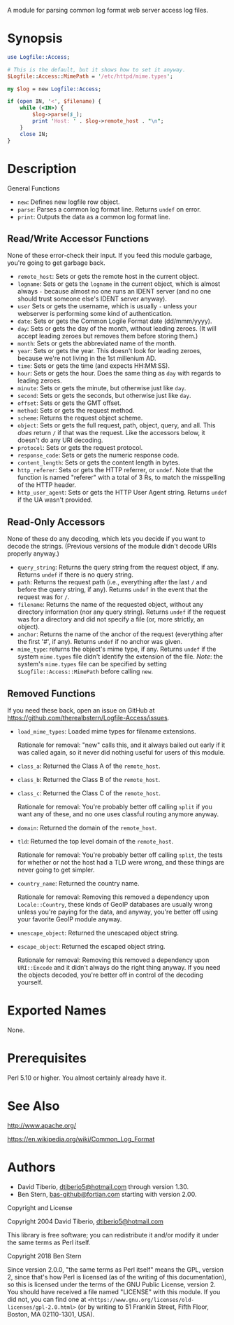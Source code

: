 A module for parsing common log format web server access log files.

# Synopsis

```perl
use Logfile::Access;

# This is the default, but it shows how to set it anyway.
$Logfile::Access::MimePath = '/etc/httpd/mime.types';

my $log = new Logfile::Access;

if (open IN, '<', $filename) {
    while (<IN>) {
        $log->parse($_);
        print 'Host: ' . $log->remote_host . "\n";
    }
    close IN;
}
```

# Description

General Functions

* `new`: Defines new logfile row object.
* `parse`: Parses a common log format line.  Returns `undef` on error.
* `print`: Outputs the data as a common log format line.

## Read/Write Accessor Functions

None of these error-check their input. If you feed this module garbage, you're
going to get garbage back.

* `remote_host`: Sets or gets the remote host in the current object.
* `logname`: Sets or gets the `logname` in the current object, which is almost
  always `-` because almost no one runs an IDENT server (and no one should trust
  someone else's IDENT server anyway).
* `user` Sets or gets the username, which is usually `-` unless your webserver
  is performing some kind of authentication.
* `date`: Sets or gets the Common Logile Format date (dd/mmm/yyyy).
* `day`: Sets or gets the day of the month, without leading zeroes.  (It will
  accept leading zeroes but removes them before storing them.)
* `month`: Sets or gets the abbreviated name of the month.
* `year`: Sets or gets the year. This doesn't look for leading zeroes,
  because we're not living in the 1st millenium AD.
* `time`: Sets or gets the time (and expects HH:MM:SS).
* `hour`: Sets or gets the hour.  Does the same thing as `day` with regards to
  leading zeroes.
* `minute`: Sets or gets the minute, but otherwise just like `day`.
* `second`: Sets or gets the seconds, but otherwise just like `day`.
* `offset`: Sets or gets the GMT offset.
* `method`: Sets or gets the request method.
* `scheme`: Returns the request object scheme.
* `object`: Sets or gets the full request, path, object, query, and all.  This
  *does* return `/` if that was the request.  Like the accessors below, it
  doesn't do any URI decoding.
* `protocol`: Sets or gets the request protocol.
* `response_code`: Sets or gets the numeric response code.
* `content_length`: Sets or gets the content length in bytes.
* `http_referer`: Sets or gets the HTTP referrer, or `undef`.  Note that the
  function is named "referer" with a total of 3 Rs, to match the misspelling of
  the HTTP header.
* `http_user_agent`: Sets or gets the HTTP User Agent string.  Returns `undef`
  if the UA wasn't provided.

## Read-Only Accessors

None of these do any decoding, which lets you decide if you want to decode the
strings.  (Previous versions of the module didn't decode URIs properly anyway.)

* `query_string`: Returns the query string from the request object, if any.
  Returns `undef` if there is no query string.
* `path`: Returns the request path (i.e., everything after the last `/` and
  before the query string, if any).  Returns `undef` in the event that the
  request was for `/`.
* `filename`: Returns the name of the requested object, without any directory
  information (nor any query string).  Returns `undef` if the request was for a
  directory and did not specify a file (or, more strictly, an object).
* `anchor`: Returns the name of the anchor of the request (everything after the
  first '#', if any).  Returns `undef` if no anchor was given.
* `mime_type`: returns the object's mime type, if any.  Returns `undef` if the
  system `mime.types` file didn't identify the extension of the file.  *Note*:
  the system's `mime.types` file can be specified by setting
  `$Logfile::Access::MimePath` before calling `new`.

## Removed Functions

If you need these back, open an issue on GitHub at
<https://github.com/therealbstern/Logfile-Access/issues>.

* `load_mime_types`: Loaded mime types for filename extensions.

  Rationale for removal: "new" calls this, and it always bailed out early if it
  was called again, so it never did nothing useful for users of this module.

* `class_a`: Returned the Class A of the `remote_host`.
* `class_b`: Returned the Class B of the `remote_host`.
* `class_c`: Returned the Class C of the `remote_host`.

  Rationale for removal: You're probably better off calling `split` if you want
  any of these, and no one uses classful routing anymore anyway.

* `domain`: Returned the domain of the `remote_host`.
* `tld`: Returned the top level domain of the `remote_host`.

  Rationale for removal: You're probably better off calling `split`, the tests
  for whether or not the host had a TLD were wrong, and these things are never
  going to get simpler.

* `country_name`: Returned the country name.

  Rationale for removal: Removing this removed a dependency upon
  `Locale::Country`, these kinds of GeoIP databases are usually wrong unless
  you're paying for the data, and anyway, you're better off using your favorite
  GeoIP module anyway.

* `unescape_object`: Returned the unescaped object string.
* `escape_object`: Returned the escaped object string.

  Rationale for removal: Removing this removed a dependency upon `URI::Encode`
  and it didn't always do the right thing anyway.  If you need the objects
  decoded, you're better off in control of the decoding yourself.

# Exported Names

None.

# Prerequisites

Perl 5.10 or higher.  You almost certainly already have it.

# See Also

<http://www.apache.org/>

<https://en.wikipedia.org/wiki/Common_Log_Format>

# Authors

- David Tiberio, <dtiberio5@hotmail.com> through version 1.30.
- Ben Stern, <bas-github@fortian.com> starting with version 2.00.

Copyright and License

Copyright 2004 David Tiberio, dtiberio5@hotmail.com

This library is free software; you can redistribute it and/or modify it under
the same terms as Perl itself.

Copyright 2018 Ben Stern

Since version 2.0.0, "the same terms as Perl itself" means the GPL, version 2,
since that's how Perl is licensed (as of the writing of this documentation), so
this is licensed under the terms of the GNU Public License, version 2. You
should have received a file named "LICENSE" with this module. If you did not,
you can find one at `<https://www.gnu.org/licenses/old-licenses/gpl-2.0.html>`
(or by writing to 51 Franklin Street, Fifth Floor, Boston, MA 02110-1301, USA).
